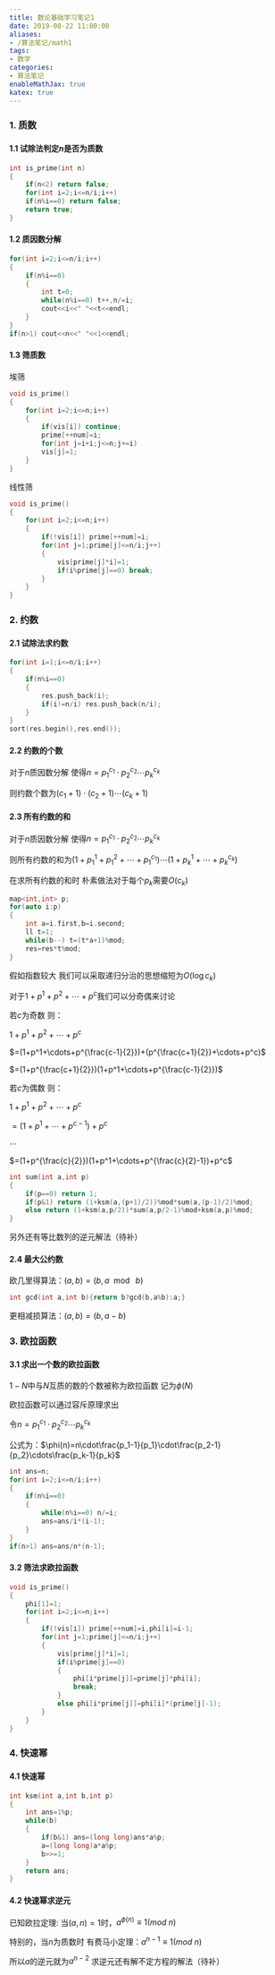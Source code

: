 ```yaml
---
title: 数论基础学习笔记1
date: 2019-08-22 11:00:00
aliases:
- /算法笔记/math1
tags:
- 数学
categories:
- 算法笔记
enableMathJax: true
katex: true
---
```

### 1. 质数
#### 1.1 试除法判定$n$是否为质数
```cpp
int is_prime(int n)
{
	if(n<2) return false;
	for(int i=2;i<=n/i;i++)
	if(n%i==0) return false;
	return true;
}
```
<!--more-->
#### 1.2 质因数分解
```cpp
for(int i=2;i<=n/i;i++)
{
	if(n%i==0)
	{
		int t=0;
		while(n%i==0) t++,n/=i;
		cout<<i<<" "<<t<<endl;
	}
}
if(n>1) cout<<n<<" "<<1<<endl;
```
#### 1.3 筛质数
埃筛
```cpp
void is_prime()
{
	for(int i=2;i<=n;i++)
	{
		if(vis[i]) continue;
		prime[++num]=i;
		for(int j=i+i;j<=n;j+=i)
		vis[j]=1;
	}
}
```
线性筛
```cpp
void is_prime()
{
	for(int i=2;i<=n;i++)
	{
		if(!vis[i]) prime[++num]=i;
		for(int j=1;prime[j]<=n/i;j++)
		{
			vis[prime[j]*i]=1;
			if(i%prime[j]==0) break;
		}
	}
}
```
### 2. 约数
#### 2.1 试除法求约数
```cpp
for(int i=1;i<=n/i;i++)
{
	if(n%i==0)
	{
		res.push_back(i);
		if(i!=n/i) res.push_back(n/i);
	}
}
sort(res.begin(),res.end());
```
#### 2.2 约数的个数
对于$n$质因数分解 使得$n=p_1^{c_1}\cdot p_2^{c_2}\cdots p_k^{c_k}$

则约数个数为$(c_1+1)\cdot(c_2+1)\cdots(c_k+1)$
#### 2.3 所有约数的和
对于$n$质因数分解 使得$n=p_1^{c_1}\cdot p_2^{c_2}\cdots p_k^{c_k}$

则所有约数的和为$(1+p_1^1+p_1^2+\cdots+p_1^{c_1})\cdots(1+p_k^1+\cdots+p_k^{c_k})$

在求所有约数的和时 朴素做法对于每个$p_k$需要$O(c_k)$
```cpp
map<int,int> p;
for(auto i:p)
{
	int a=i.first,b=i.second;
	ll t=1;
	while(b--) t=(t*a+1)%mod;
	res=res*t%mod;
} 
```
假如指数较大 我们可以采取递归分治的思想缩短为$O(\log c_k)$

对于$1+p^1+p^2+\cdots+p^c$我们可以分奇偶来讨论

若$c$为奇数 则：

$1+p^1+p^2+\cdots+p^c$

$=(1+p^1+\cdots+p^{\frac{c-1}{2}})+(p^{\frac{c+1}{2}}+\cdots+p^c)$

$=(1+p^{\frac{c+1}{2}})(1+p^1+\cdots+p^{\frac{c-1}{2}})$

若$c$为偶数 则：

$1+p^1+p^2+\cdots+p^c$

$=(1+p^1+\cdots+p^{c-1})+p^c$

$\cdots$

$=(1+p^{\frac{c}{2}})(1+p^1+\cdots+p^{\frac{c}{2}-1})+p^c$

```cpp
int sum(int a,int p)
{
	if(p==0) return 1;
	if(p&1) return (1+ksm(a,(p+1)/2))%mod*sum(a,(p-1)/2)%mod;
	else return (1+ksm(a,p/2))*sum(a,p/2-1)%mod+ksm(a,p)%mod;
}
```
另外还有等比数列的逆元解法（待补）
#### 2.4 最大公约数

欧几里得算法：$(a,b)=(b,a\mod\ b)$
```cpp
int gcd(int a,int b){return b?gcd(b,a%b):a;}
```
更相减损算法：$(a,b)=(b,a-b)$

### 3. 欧拉函数
#### 3.1 求出一个数的欧拉函数

$1-N$中与$N$互质的数的个数被称为欧拉函数 记为$\phi(N)$

欧拉函数可以通过容斥原理求出

令$n=p_1^{c_1}\cdot p_2^{c_2}\cdots p_k^{c_k}$

公式为：$\phi(n)=n\cdot\frac{p_1-1}{p_1}\cdot\frac{p_2-1}{p_2}\cdots\frac{p_k-1}{p_k}$
```cpp
int ans=n;
for(int i=2;i<=n/i;i++)
{
	if(n%i==0)
	{
		while(n%i==0) n/=i;
		ans=ans/i*(i-1); 
	}
}
if(n>1) ans=ans/n*(n-1);
```
#### 3.2 筛法求欧拉函数
```cpp
void is_prime()
{
	phi[1]=1;
	for(int i=2;i<=n;i++)
	{
		if(!vis[i]) prime[++num]=i,phi[i]=i-1;
		for(int j=1;prime[j]<=n/i;j++)
		{
			vis[prime[j]*i]=1;
			if(i%prime[j]==0)
			{
				phi[i*prime[j]]=prime[j]*phi[i];
				break;
			}
			else phi[i*prime[j]]=phi[i]*(prime[j]-1);
		}
	}
}
```
### 4. 快速幂

#### 4.1 快速幂
```cpp
int ksm(int a,int b,int p)
{
	int ans=1%p;
	while(b)
	{
		if(b&1) ans=(long long)ans*a%p;
		a=(long long)a*a%p;
		b>>=1;
	}
	return ans;
}
```
#### 4.2 快速幂求逆元

已知欧拉定理:
当$(a,n)=1$时，$a^{\phi(n)}\equiv1(mod\ n)$

特别的，当$n$为质数时 有费马小定理：$a^{n-1}\equiv1(mod\ n)$

所以$a$的逆元就为$a^{n-2}$ 求逆元还有解不定方程的解法（待补）




